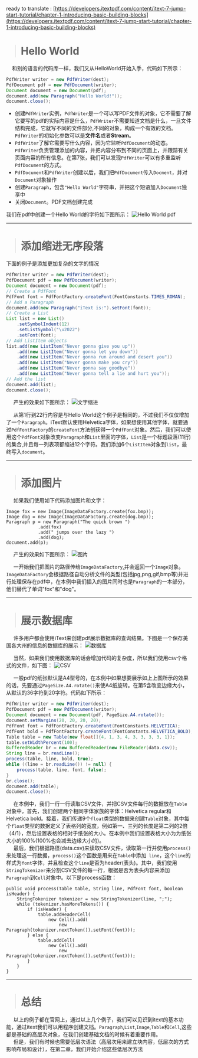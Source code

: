 ready to translate : [https://developers.itextpdf.com/content/itext-7-jump-start-tutorial/chapter-1-introducing-basic-building-blocks](https://developers.itextpdf.com/content/itext-7-jump-start-tutorial/chapter-1-introducing-basic-building-blocks)

> # **Hello World**

&nbsp;&nbsp;&nbsp;&nbsp;和别的语言的代码库一样，我们又从HelloWorld开始入手，代码如下所示：
```java
PdfWriter writer = new PdfWriter(dest);
PdfDocument pdf = new PdfDocument(writer);
Document document = new Document(pdf);
document.add(new Paragraph("Hello World!"));
document.close();
```
* 创建`PdfWriter`实例，`PdfWriter`是一个可以写PDF文件的对象，它不需要了解它要写的pdf的实际内容是什么，`PdfWriter`不需要知道文档是什么，一旦文件结构完成，它就写不同的文件部分,不同的对象，构成一个有效的文档。`PdfWriter`的初始化参数可以是**文件名**或者**Stream**。
* `PdfWriter`了解它需要写什么内容，因为它监听`PdfDocument`的动态。`PdfWriter`负责管理添加的内容，并把内容分布到不同的页面上，并跟踪有关页面内容的所有信息。在第7张，我们可以发现`PdfWriter`可以有多重监听`PdfDocument`的方式。
* `PdfDocument`和`PdfWriter`创建以后，我们把`PdfDocument`传入`Docment`，并对`Document`对象操作
* 创建`Paragraph`，包含`"Hello World"`字符串，并把这个短语加入`Document`独享中
* 关闭`Document`。PDF文档创建完成  

我们在pdf中创建一个Hello World的字符如下图所示：
![Hello World pdf](http://obkwqzjnq.bkt.clouddn.com/C01F01.png)

---
> # **添加缩进无序段落**

 下面的例子是添加更加复杂的文字的情况
```java
PdfWriter writer = new PdfWriter(dest);
PdfDocument pdf = new PdfDocument(writer);
Document document = new Document(pdf);
// Create a PdfFont
PdfFont font = PdfFontFactory.createFont(FontConstants.TIMES_ROMAN);
// Add a Paragraph
document.add(new Paragraph("iText is:").setFont(font));
// Create a List
List list = new List()
    .setSymbolIndent(12)
    .setListSymbol("\u2022")
    .setFont(font);
// Add ListItem objects
list.add(new ListItem("Never gonna give you up"))
    .add(new ListItem("Never gonna let you down"))
    .add(new ListItem("Never gonna run around and desert you"))
    .add(new ListItem("Never gonna make you cry"))
    .add(new ListItem("Never gonna say goodbye"))
    .add(new ListItem("Never gonna tell a lie and hurt you"));
// Add the list
document.add(list);
document.close();
```
&nbsp;&nbsp;&nbsp;&nbsp;&nbsp;产生的效果如下图所示：
![文字缩进](http://obkwqzjnq.bkt.clouddn.com/C01F02.png)

&nbsp;&nbsp;&nbsp;&nbsp;&nbsp;从第1行到22行内容是与Hello World这个例子是相同的，不过我们不仅仅增加了一个`Paragraph`。iText默认使用Helvetica字体，如果想使用其他字体，就要通过`PdfFontFactory`的`createFont`方法创获得一个`PdfFont`对象。然后，我们可以使用这个`PdfFont`对象改变`Paragraph`和`List`里面的字体，`List`是一个标题段落(11行)的集合,并且每一列表项都缩进12个字符。我们添加6个`ListItem`对象到`list`，最终写入`document`。

---
> # **添加图片**

&nbsp;&nbsp;&nbsp;&nbsp;&nbsp;如果我们使用如下代码添加图片和文字：
```
Image fox = new Image(ImageDataFactory.create(fox.bmp));
Image dog = new Image(ImageDataFactory.create(dog.bmp));
Paragraph p = new Paragraph("The quick brown ")
            .add(fox)
            .add(" jumps over the lazy ")
            .add(dog);
document.add(p);
```
&nbsp;&nbsp;&nbsp;&nbsp;&nbsp;产生的效果如下图所示：
![图片](http://obkwqzjnq.bkt.clouddn.com/C01F03_0.png)

&nbsp;&nbsp;&nbsp;&nbsp;&nbsp;一开始我们把图片的路径传给`ImageDataFactory`,并会返回一个`Image`对象。`ImageDataFactory`会根据路径自动分析文件的类型(包括jpg,png,gif,bmp等)并进行处理保存在pdf中，在本例中我们插入的图片同时也是`Paragraph`的一本部分，他们替代了单词"fox"和"dog"。

---
> # **展示数据库**

&nbsp;&nbsp;&nbsp;&nbsp;&nbsp;许多用户都会使用iText来创建pdf展示数据库的查询结果。下图是一个保存美国各大州的信息的数据库的展示：
![数据库](http://obkwqzjnq.bkt.clouddn.com/C01F04_0.png)

&nbsp;&nbsp;&nbsp;&nbsp;&nbsp;当然，如果我们使用数据库的话会增加代码的复杂度，所以我们使用csv个格式的文件，如下图：
![CSV](http://obkwqzjnq.bkt.clouddn.com/C01F05.png)

&nbsp;&nbsp;&nbsp;&nbsp;&nbsp;一般pdf的纸张默认是A4型号的，在本例中如果想要展示如上上图所示的效果的话，先要通过`PageSize.A4.rotate()`来使A4纸旋转。在第5含改变边缘大小，从默认的36字符到20字符。代码如下所示：
```java
PdfWriter writer = new PdfWriter(dest);
PdfDocument pdf = new PdfDocument(writer);    
Document document = new Document(pdf, PageSize.A4.rotate());
document.setMargins(20, 20, 20, 20);
PdfFont font = PdfFontFactory.createFont(FontConstants.HELVETICA);
PdfFont bold = PdfFontFactory.createFont(FontConstants.HELVETICA_BOLD);
Table table = new Table(new float[]{4, 1, 3, 4, 3, 3, 3, 3, 1});
table.setWidthPercent(100);
BufferedReader br = new BufferedReader(new FileReader(data.csv));
String line = br.readLine();
process(table, line, bold, true);
while ((line = br.readLine()) != null) {
    process(table, line, font, false);
}
br.close();
document.add(table);
document.close();
```
&nbsp;&nbsp;&nbsp;&nbsp;&nbsp;在本例中，我们一行一行读取CSV文件，并把CSV文件每行的数据放在`Table`对象中，首先，我们创建两个相同字体家族的字体：Helvetica regular和Helvetica bold。接着，我们传递9个`float`类型的数据来创建`Table`对象，其中每个`float`类型的数据定义了表格列的宽度，例如第一、三列的长度是第二列的2倍（4/1），然后设置表格的相对于纸张的大小。在本例中我们设置表格大小为为纸张大小的100%(100%也会减去边缘大小的)。  
&nbsp;&nbsp;&nbsp;&nbsp;&nbsp;最后，我们根据路径(data.csv)来读取CSV文件，读取第一行并使用`process()`来处理这一行数据，`process()`这个函数是用来在`Table`中添加` line`，这个`line`的样式为`font`字体，并且检查这个`line`是否为header(表头)。其中，我们使用`StringTokenizer`来分割CSV文件的每一行，根据是否为表头内容来添加`Paragraph`到`Cell`对象中。以下是process函数：
```
public void process(Table table, String line, PdfFont font, boolean isHeader) {
    StringTokenizer tokenizer = new StringTokenizer(line, ";");
    while (tokenizer.hasMoreTokens()) {
        if (isHeader) {
            table.addHeaderCell(
                new Cell().add(
                    new Paragraph(tokenizer.nextToken()).setFont(font)));
        } else {
            table.addCell(
                new Cell().add(
                    new Paragraph(tokenizer.nextToken()).setFont(font)));
        }
    }
}
```
---
> # **总结**

&nbsp;&nbsp;&nbsp;&nbsp;&nbsp;以上的例子都在官网上，通过以上几个例子，我们可以见识到itext的基本功能，通过itext我们可以用程序创建文档。`Paragraph`,`List`,`Image`,`Table`和`Cell`,这些都是基础的高层次对象，在我们创建基础文档的时候有着重要作用。  
&nbsp;&nbsp;&nbsp;&nbsp;&nbsp;但是，我们有时候也需要低层次语法（高层次用来建立块内容，低层次的方式影响布局和设计），在第二章，我们开始介绍这些低层次方法